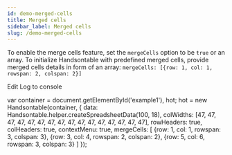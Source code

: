 ```yaml
---
id: demo-merged-cells
title: Merged cells
sidebar_label: Merged cells
slug: /demo-merged-cells
---
```


To enable the merge cells feature, set the `mergeCells` option to be `true` or an array. To initialize Handsontable with predefined merged cells, provide merged cells details in form of an array: `mergeCells: [{row: 1, col: 1, rowspan: 2, colspan: 2}]`

Edit Log to console

var container = document.getElementById('example1'), hot; hot = new Handsontable(container, { data: Handsontable.helper.createSpreadsheetData(100, 18), colWidths: \[47, 47, 47, 47, 47, 47, 47, 47, 47, 47, 47, 47, 47, 47, 47, 47\], rowHeaders: true, colHeaders: true, contextMenu: true, mergeCells: \[ {row: 1, col: 1, rowspan: 3, colspan: 3}, {row: 3, col: 4, rowspan: 2, colspan: 2}, {row: 5, col: 6, rowspan: 3, colspan: 3} \] });

